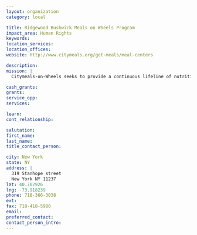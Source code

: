 ```yaml
---
layout: organization
category: local

title: Ridgewood Bushwick Meals on Wheels Program
impact_area: Human Rights
keywords: 
location_services: 
location_offices: 
website: http://www.citymeals.org/get-meals/meal-centers

description: 
mission: |
  Citymeals-on-Wheels seeks to provide a continuous lifeline of nutritious food and human company to home-bound elderly New Yorkers in need, thereby helping them to live with dignity in their own familiar homes and communities.

cash_grants: 
grants: 
service_opp: 
services: 

learn: 
cont_relationship: 

salutation: 
first_name: 
last_name: 
title_contact_person: 

city: New York
state: NY
address: |
  319 Stanhope street  
  New York NY 11237
lat: 40.702926
lng: -73.918239
phone: 718-366-3038
ext: 
fax: 718-418-5980
email: 
preferred_contact: 
contact_person_intro: 
---
```

